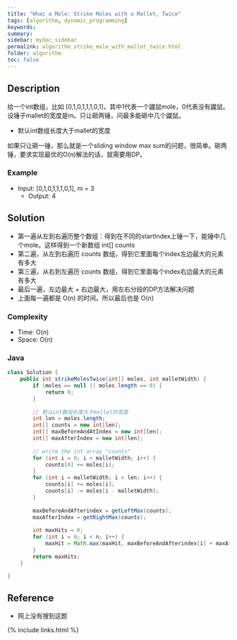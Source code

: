 ```yaml
---
title: "Whac a Mole: Strike Moles with a Mallet, Twice"
tags: [algorithm, dynamic_programming]
keywords:
summary:
sidebar: mydoc_sidebar
permalink: algorithm_strike_mole_with_mallet_twice.html
folder: algorithm
toc: false
---
```


## Description
给一个int数组，比如 [0,1,0,1,1,1,0,1]，其中1代表一个鼹鼠mole，0代表没有鼹鼠。设锤子mallet的宽度是m。只让砸两锤，问最多能砸中几个鼹鼠。
* 默认int数组长度大于mallet的宽度

如果只让砸一锤，那么就是一个sliding window max sum的问题，很简单。砸两锤，要求实现最优的O(n)解法的话，就需要用DP。

### Example
* Input: [0,1,0,1,1,1,0,1], m = 3
  * Output: 4

## Solution
* 第一遍从左到右遍历整个数组：得到在不同的startIndex上锤一下，能锤中几个mole。这样得到一个新数组 int[] counts
* 第二遍，从左到右遍历 counts 数组，得到它里面每个index左边最大的元素有多大
* 第三遍，从右到左遍历 counts 数组，得到它里面每个index右边最大的元素有多大
* 最后一遍，左边最大 + 右边最大，用左右分段的DP方法解决问题
* 上面每一遍都是 O(n) 的时间。所以最后也是 O(n)

### Complexity
* Time: O(n)
* Space: O(n)

### Java
```java
class Solution {
    public int strikeMolesTwice(int[] moles, int malletWidth) {
        if (moles == null || moles.length == 0) {
            return 0;
        }
        
        // 默认int数组长度大于mallet的宽度
        int len = moles.length;
        int[] counts = new int[len];
        int[] maxBeforeAndAtIndex = new int[len];
        int[] maxAfterIndex = new int[len];
        
        // write the int array "counts"
        for (int i = 0; i < malletWidth; i++) {
            counts[0] += moles[i];
        }
        for (int i = malletWidth; i < len; i++) {
            counts[i] += moles[i];
            counts[i] -= moles[i - malletWidth];
        }
        
        maxBeforeAndAfterindex = getLeftMax(counts);
        maxAfterIndex = getRightMax(counts);
        
        int maxHits = 0;
        for (int i = 0; i < n; i++) {
            maxHit = Math.max(maxHit, maxBeforeAndAfterindex[i] + maxAfterIndex[i]);
        }
        return maxHits;
    }

}
```

## Reference
* 网上没有搜到这题

{% include links.html %}
